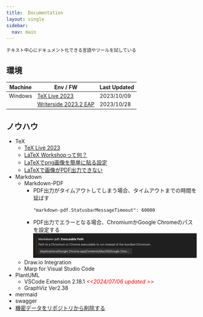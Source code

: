 ```yaml
---
title:  Documentation
layout: single
sidebar:
  nav: main
---
```

```
テキスト中心にドキュメント化できる言語やツールを試している
```
##  環境

  |Machine    |Env / FW                                                              |Last Updated
  |-----------|----------------------------------------------------------------------|----------
  |Windows    |[TeX Live 2023](https://www.tug.org/texlive/)                         |2023/10/09
  |           |[Writerside 2023.2 EAP](https://www.jetbrains.com/ja-jp/writerside/)  |2023/10/28

##  ノウハウ
  - TeX
    - [TeX Live 2023](https://www.tug.org/texlive/) 
    - [LaTeX Workshopって何？](https://qiita.com/moinslut/items/bc1d1b1e13cb38377406)
    - [LaTeXでpng画像を簡単に貼る設定](https://naolark.wordpress.com/2017/01/09/latex%e3%81%a7png%e7%94%bb%e5%83%8f%e3%82%92%e7%b0%a1%e5%8d%98%e3%81%ab%e8%b2%bc%e3%82%8b%e8%a8%ad%e5%ae%9a/#:~:text=Latex%E3%81%A7png%E7%94%BB%E5%83%8F%E3%82%92%E7%B0%A1%E5%8D%98%E3%81%AB%E8%B2%BC%E3%82%8B%E8%A8%AD%E5%AE%9A%201%201.%20bb%E6%83%85%E5%A0%B1%E3%82%92%E8%87%AA%E5%8B%95%E3%81%A7%E5%8F%96%E5%BE%97%E3%81%99%E3%82%8B%20%E3%81%BE%E3%81%9A%E3%81%AFLatex%E3%81%AE%E3%82%B3%E3%83%B3%E3%83%91%E3%82%A4%E3%83%AB%E6%99%82%E3%81%ABbb%E6%83%85%E5%A0%B1%E3%82%92%E8%87%AA%E5%8B%95%E3%81%A7%E5%8F%96%E5%BE%97%E3%81%A7%E3%81%8D%E3%82%8B%E3%82%88%E3%81%86%E3%81%AB%E8%A8%AD%E5%AE%9A%E3%81%97%E3%81%BE%E3%81%99%E3%80%82%20%2Fusr%2Flocal%2Ftexlive%2Ftexmf-local%2Fweb2c%2Ftexmf.cnf%20%E3%81%AB%E4%BB%A5%E4%B8%8B%E3%81%AE%E6%96%87%E3%82%92%E8%BF%BD%E5%8A%A0%E3%81%97%E3%81%BE%E3%81%99%E3%80%82%20...,%E3%83%9E%E3%82%AF%E3%83%AD%E3%82%92%E5%AE%9A%E7%BE%A9%E3%81%99%E3%82%8B%20%E3%81%93%E3%81%93%E3%81%BE%E3%81%A7%E3%81%8F%E3%82%8C%E3%81%B0%E3%81%BB%E3%81%A8%E3%82%93%E3%81%A9%E7%B5%82%E3%82%8F%E3%81%A3%E3%81%9F%E3%82%82%E5%90%8C%E7%84%B6%E3%81%A7%E3%81%99%E3%81%8C%E3%80%81%E3%83%9E%E3%82%AF%E3%83%AD%E3%82%92%E5%AE%9A%E7%BE%A9%E3%81%97%E3%81%A61%E8%A1%8C%E3%81%A7%E7%94%BB%E5%83%8F%E3%82%92%E8%B2%BC%E3%82%8C%E3%82%8B%E3%82%88%E3%81%86%E3%81%AB%E3%81%97%E3%81%A6%E3%81%8A%E3%81%8D%E3%81%BE%E3%81%97%E3%82%87%E3%81%86%E3%80%82%20...%203%203.%20%28%E3%81%8A%E3%81%BE%E3%81%91%29%202%E3%81%A4%E3%81%AE%E7%94%BB%E5%83%8F%E3%82%92%E6%A8%AA%E4%B8%A6%E3%81%B3%E3%81%AB%E8%B2%BC%E3%82%8B%E3%83%9E%E3%82%AF%E3%83%AD%E5%AE%9A%E7%BE%A9%20)
    - [LaTeXで画像がPDF出力できない](https://teratail.com/questions/185373)
  - Markdown
    - Markdown-PDF
      - PDF出力がタイムアウトしてしまう場合、タイムアウトまでの時間を延ばす
        ```
        "markdown-pdf.StatusbarMessageTimeout": 60000
        ```
      - PDF出力でエラーとなる場合、ChromiumかGoogle Chromeのパスを設定する
        ![Executable Path](/images/VisualStudioCode/20240831_Markdown-pdf_ChromePath.png)
    - Draw.io Integration
    - Marp for Visual Studio Code
  - PlantUML
    - VSCode Extension 2.18.1 <span style="color: red;">*<<2024/07/06 updated >>*</span>
    - GraphViz Ver2.38
  - mermaid
  - swagger
  - [機密データをリポジトリから削除する](https://docs.github.com/ja/github/authenticating-to-github/removing-sensitive-data-from-a-repository)
